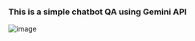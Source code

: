 ### This is a simple chatbot QA using Gemini API
![image](https://github.com/user-attachments/assets/d5344160-40f2-491c-8677-6284459b5458)

